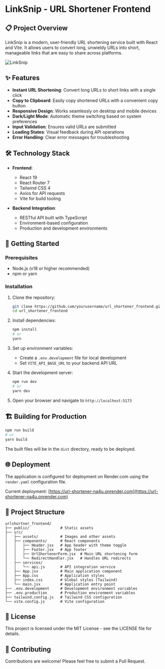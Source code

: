 # LinkSnip - URL Shortener Frontend

## 📋 Project Overview

LinkSnip is a modern, user-friendly URL shortening service built with React and Vite. It allows users to convert long, unwieldy URLs into short, manageable links that are easy to share across platforms.

![LinkSnip](https://url-shortener-na4u.onrender.com/logo.png)

## ✨ Features

- **Instant URL Shortening**: Convert long URLs to short links with a single click
- **Copy to Clipboard**: Easily copy shortened URLs with a convenient copy button
- **Responsive Design**: Works seamlessly on desktop and mobile devices
- **Dark/Light Mode**: Automatic theme switching based on system preferences
- **Input Validation**: Ensures valid URLs are submitted
- **Loading States**: Visual feedback during API operations
- **Error Handling**: Clear error messages for troubleshooting

## 🛠️ Technology Stack

- **Frontend**:
  - React 19
  - React Router 7
  - Tailwind CSS 4
  - Axios for API requests
  - Vite for build tooling

- **Backend Integration**:
  - RESTful API built with TypeScript
  - Environment-based configuration
  - Production and development environments

## 🚀 Getting Started

### Prerequisites

- Node.js (v18 or higher recommended)
- npm or yarn

### Installation

1. Clone the repository:
   ```bash
   git clone https://github.com/yourusername/url_shortener_frontend.git
   cd url_shortener_frontend
   ```

2. Install dependencies:
   ```bash
   npm install
   # or
   yarn
   ```

3. Set up environment variables:
   - Create a `.env.development` file for local development
   - Set `VITE_API_BASE_URL` to your backend API URL

4. Start the development server:
   ```bash
   npm run dev
   # or
   yarn dev
   ```

5. Open your browser and navigate to `http://localhost:5173`

## 🏗️ Building for Production

```bash
npm run build
# or
yarn build
```

The built files will be in the `dist` directory, ready to be deployed.

## 🌐 Deployment

The application is configured for deployment on Render.com using the `render.yaml` configuration file.

Current deployment: [https://url-shortener-na4u.onrender.com](https://url-shortener-na4u.onrender.com)

## 📝 Project Structure

```
urlshortner_frontend/
├── public/              # Static assets
├── src/
│   ├── assets/          # Images and other assets
│   ├── components/      # React components
│   │   ├── Header.jsx   # App header with theme toggle
│   │   ├── Footer.jsx   # App footer
│   │   ├── UrlShortenerForm.jsx  # Main URL shortening form
│   │   └── RedirectHandler.jsx   # Handles URL redirects
│   ├── services/
│   │   └── api.js       # API integration service
│   ├── App.jsx          # Main application component
│   ├── App.css          # Application styles
│   ├── index.css        # Global styles (Tailwind)
│   └── main.jsx         # Application entry point
├── .env.development     # Development environment variables
├── .env.production      # Production environment variables
├── tailwind.config.js   # Tailwind CSS configuration
└── vite.config.js       # Vite configuration
```

## 📄 License

This project is licensed under the MIT License - see the LICENSE file for details.

## 👥 Contributing

Contributions are welcome! Please feel free to submit a Pull Request.
